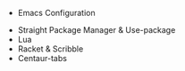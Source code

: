 * Emacs Configuration
- Straight Package Manager & Use-package
- Lua
- Racket & Scribble
- Centaur-tabs
